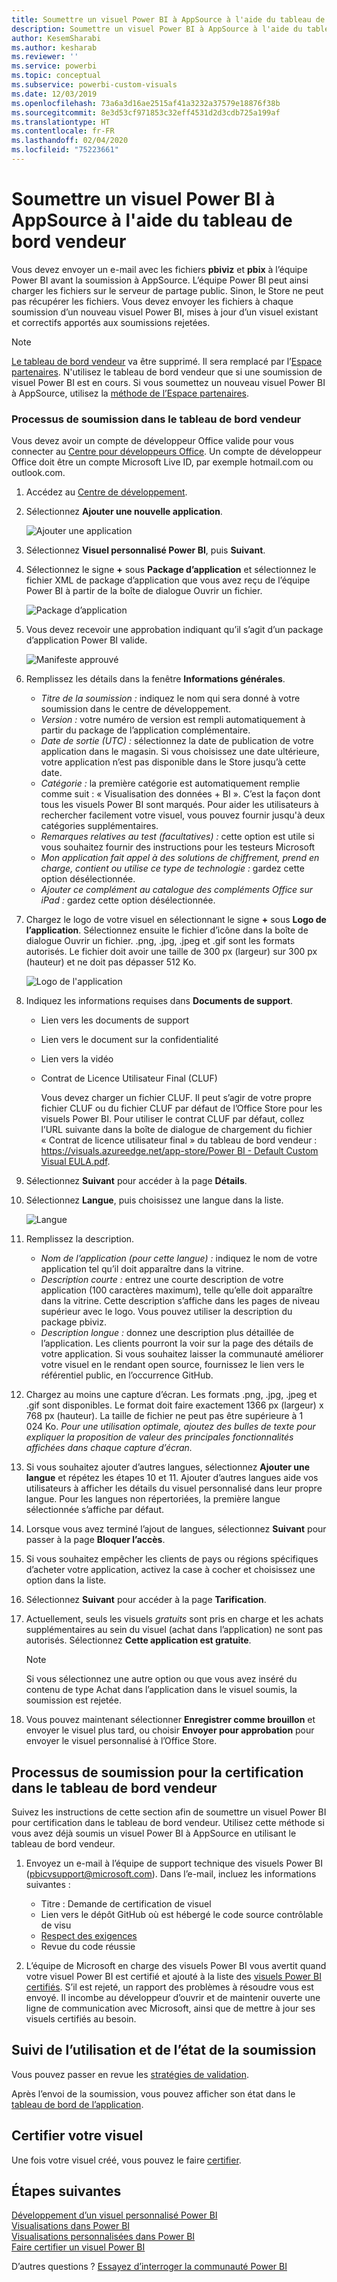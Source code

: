 ```yaml
---
title: Soumettre un visuel Power BI à AppSource à l'aide du tableau de bord vendeur
description: Soumettre un visuel Power BI à AppSource à l'aide du tableau de bord vendeur
author: KesemSharabi
ms.author: kesharab
ms.reviewer: ''
ms.service: powerbi
ms.topic: conceptual
ms.subservice: powerbi-custom-visuals
ms.date: 12/03/2019
ms.openlocfilehash: 73a6a3d16ae2515af41a3232a37579e18876f38b
ms.sourcegitcommit: 8e3d53cf971853c32eff4531d2d3cdb725a199af
ms.translationtype: HT
ms.contentlocale: fr-FR
ms.lasthandoff: 02/04/2020
ms.locfileid: "75223661"
---
```

# <a name="submit-a-power-bi-visual-to-appsource-using-seller-dashboard"></a>Soumettre un visuel Power BI à AppSource à l'aide du tableau de bord vendeur

Vous devez envoyer un e-mail avec les fichiers **pbiviz** et **pbix** à l’équipe Power BI avant la soumission à AppSource. L’équipe Power BI peut ainsi charger les fichiers sur le serveur de partage public. Sinon, le Store ne peut pas récupérer les fichiers. Vous devez envoyer les fichiers à chaque soumission d’un nouveau visuel Power BI, mises à jour d’un visuel existant et correctifs apportés aux soumissions rejetées.

>[!NOTE]
>[Le tableau de bord vendeur](https://docs.microsoft.com/office/dev/store/use-the-seller-dashboard-to-submit-to-the-office-store) va être supprimé. Il sera remplacé par l’[Espace partenaires](https://docs.microsoft.com/partner-center/). N'utilisez le tableau de bord vendeur que si une soumission de visuel Power BI est en cours. Si vous soumettez un nouveau visuel Power BI à AppSource, utilisez la [méthode de l’Espace partenaires](office-store.md#submitting-to-appsource).

### <a name="seller-dashboard-submission-process"></a>Processus de soumission dans le tableau de bord vendeur

Vous devez avoir un compte de développeur Office valide pour vous connecter au [Centre pour développeurs Office](https://dev.office.com/). Un compte de développeur Office doit être un compte Microsoft Live ID, par exemple hotmail.com ou outlook.com.

1. Accédez au [Centre de développement](https://sellerdashboard.microsoft.com/Application/Summary).

2. Sélectionnez **Ajouter une nouvelle application**.

    ![Ajouter une application](media/office-store/powerbi-custom-visual-add-an-app.png)

3. Sélectionnez **Visuel personnalisé Power BI**, puis **Suivant**.

4. Sélectionnez le signe **+** sous **Package d’application** et sélectionnez le fichier XML de package d’application que vous avez reçu de l’équipe Power BI à partir de la boîte de dialogue Ouvrir un fichier.

    ![Package d’application](media/office-store/powerbi-custom-visual-apppackage.png)

5. Vous devez recevoir une approbation indiquant qu’il s’agit d’un package d’application Power BI valide.

    ![Manifeste approuvé](media/office-store/powerbi-custom-visual-manifest-approved.png)

6. Remplissez les détails dans la fenêtre **Informations générales**.

   * *Titre de la soumission :* indiquez le nom qui sera donné à votre soumission dans le centre de développement.
   * *Version :* votre numéro de version est rempli automatiquement à partir du package de l’application complémentaire.
   * *Date de sortie (UTC) :* sélectionnez la date de publication de votre application dans le magasin. Si vous choisissez une date ultérieure, votre application n’est pas disponible dans le Store jusqu’à cette date.
   * *Catégorie :* la première catégorie est automatiquement remplie comme suit : « Visualisation des données + BI ». C’est la façon dont tous les visuels Power BI sont marqués. Pour aider les utilisateurs à rechercher facilement votre visuel, vous pouvez fournir jusqu'à deux catégories supplémentaires.
   * *Remarques relatives au test (facultatives) :* cette option est utile si vous souhaitez fournir des instructions pour les testeurs Microsoft
   * *Mon application fait appel à des solutions de chiffrement, prend en charge, contient ou utilise ce type de technologie :* gardez cette option désélectionnée.
   * *Ajouter ce complément au catalogue des compléments Office sur iPad :* gardez cette option désélectionnée.
7. Chargez le logo de votre visuel en sélectionnant le signe **+** sous **Logo de l’application**. Sélectionnez ensuite le fichier d’icône dans la boîte de dialogue Ouvrir un fichier. .png, .jpg, .jpeg et .gif sont les formats autorisés. Le fichier doit avoir une taille de 300 px (largeur) sur 300 px (hauteur) et ne doit pas dépasser 512 Ko.

    ![Logo de l'application](media/office-store/powerbi-custom-visual-app-logo.png)

8. Indiquez les informations requises dans **Documents de support**.

   * Lien vers les documents de support
   * Lien vers le document sur la confidentialité
   * Lien vers la vidéo
   * Contrat de Licence Utilisateur Final (CLUF)

       Vous devez charger un fichier CLUF. Il peut s’agir de votre propre fichier CLUF ou du fichier CLUF par défaut de l’Office Store pour les visuels Power BI. Pour utiliser le contrat CLUF par défaut, collez l’URL suivante dans la boîte de dialogue de chargement du fichier « Contrat de licence utilisateur final » du tableau de bord vendeur : [https://visuals.azureedge.net/app-store/Power BI - Default Custom Visual EULA.pdf](https://visuals.azureedge.net/app-store/Power%20BI%20-%20Default%20Custom%20Visual%20EULA.pdf).

9. Sélectionnez **Suivant** pour accéder à la page **Détails**.

10. Sélectionnez **Langue**, puis choisissez une langue dans la liste.

    ![Langue](media/office-store/powerbi-custom-visual-language.png)

11. Remplissez la description.

    * *Nom de l’application (pour cette langue) :* indiquez le nom de votre application tel qu’il doit apparaître dans la vitrine.
    * *Description courte :* entrez une courte description de votre application (100 caractères maximum), telle qu’elle doit apparaître dans la vitrine. Cette description s’affiche dans les pages de niveau supérieur avec le logo. Vous pouvez utiliser la description du package pbiviz.
    * *Description longue :* donnez une description plus détaillée de l’application. Les clients pourront la voir sur la page des détails de votre application. Si vous souhaitez laisser la communauté améliorer votre visuel en le rendant open source, fournissez le lien vers le référentiel public, en l’occurrence GitHub.

12. Chargez au moins une capture d’écran. Les formats .png, .jpg, .jpeg et .gif sont disponibles. Le format doit faire exactement 1366 px (largeur) x 768 px (hauteur). La taille de fichier ne peut pas être supérieure à 1 024 Ko. *Pour une utilisation optimale, ajoutez des bulles de texte pour expliquer la proposition de valeur des principales fonctionnalités affichées dans chaque capture d’écran.*

12. Si vous souhaitez ajouter d’autres langues, sélectionnez **Ajouter une langue** et répétez les étapes 10 et 11. Ajouter d’autres langues aide vos utilisateurs à afficher les détails du visuel personnalisé dans leur propre langue. Pour les langues non répertoriées, la première langue sélectionnée s’affiche par défaut.

13. Lorsque vous avez terminé l’ajout de langues, sélectionnez **Suivant** pour passer à la page **Bloquer l’accès**.

14. Si vous souhaitez empêcher les clients de pays ou régions spécifiques d’acheter votre application, activez la case à cocher et choisissez une option dans la liste.

15. Sélectionnez **Suivant** pour accéder à la page **Tarification**.

16. Actuellement, seuls les visuels *gratuits* sont pris en charge et les achats supplémentaires au sein du visuel (achat dans l’application) ne sont pas autorisés. Sélectionnez **Cette application est gratuite**.

    > [!NOTE]
    > Si vous sélectionnez une autre option ou que vous avez inséré du contenu de type Achat dans l’application dans le visuel soumis, la soumission est rejetée.

17. Vous pouvez maintenant sélectionner **Enregistrer comme brouillon** et envoyer le visuel plus tard, ou choisir **Envoyer pour approbation** pour envoyer le visuel personnalisé à l’Office Store.

## <a name="seller-dashboard-certification-submission-process"></a>Processus de soumission pour la certification dans le tableau de bord vendeur

Suivez les instructions de cette section afin de soumettre un visuel Power BI pour certification dans le tableau de bord vendeur. Utilisez cette méthode si vous avez déjà soumis un visuel Power BI à AppSource en utilisant le tableau de bord vendeur.

1. Envoyez un e-mail à l’équipe de support technique des visuels Power BI (pbicvsupport@microsoft.com). Dans l’e-mail, incluez les informations suivantes :
    * Titre : Demande de certification de visuel
    * Lien vers le dépôt GitHub où est hébergé le code source contrôlable de visu
    * [Respect des exigences](power-bi-custom-visuals-certified.md#certification-requirements)
    * Revue du code réussie

2. L’équipe de Microsoft en charge des visuels Power BI vous avertit quand votre visuel Power BI est certifié et ajouté à la liste des [visuels Power BI certifiés](power-bi-custom-visuals-certified.md#certified-power-bi-visuals). S’il est rejeté, un rapport des problèmes à résoudre vous est envoyé. Il incombe au développeur d’ouvrir et de maintenir ouverte une ligne de communication avec Microsoft, ainsi que de mettre à jour ses visuels certifiés au besoin.

## <a name="tracking-submission-status-and-usage"></a>Suivi de l’utilisation et de l’état de la soumission

Vous pouvez passer en revue les [stratégies de validation](https://dev.office.com/officestore/docs/validation-policies#13-power-bi-custom-visuals).

Après l’envoi de la soumission, vous pouvez afficher son état dans le [tableau de bord de l’application](https://sellerdashboard.microsoft.com/Application/Summary/).

## <a name="certify-your-visual"></a>Certifier votre visuel

Une fois votre visuel créé, vous pouvez le faire [certifier](../developer/power-bi-custom-visuals-certified.md).

## <a name="next-steps"></a>Étapes suivantes

[Développement d’un visuel personnalisé Power BI](visuals/custom-visual-develop-tutorial.md)  
[Visualisations dans Power BI](../visuals/power-bi-report-visualizations.md)  
[Visualisations personnalisées dans Power BI](../developer/power-bi-custom-visuals.md)  
[Faire certifier un visuel Power BI](../developer/power-bi-custom-visuals-certified.md)

D’autres questions ? [Essayez d’interroger la communauté Power BI](https://community.powerbi.com/)
